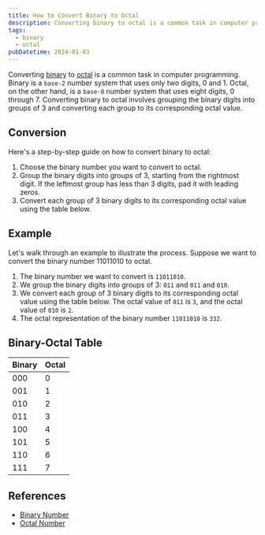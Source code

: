 ```yaml
---
title: How to Convert Binary to Octal
description: Converting binary to octal is a common task in computer programming. Binary is a base-2 number system that uses only two digits, 0 and 1. Octal, on the other hand, is a base-8 number system that uses eight digits, 0 through 7. Converting binary to octal involves grouping the binary digits into groups of 3 and converting each group to its corresponding octal value.
tags:
  - binary
  - octal
pubDatetime: 2024-01-03
---
```


Converting [binary][Binary_Number] to [octal][Octal_Number] is a common task in computer programming. Binary is a `base-2` number system that uses only two digits, 0 and 1. Octal, on the other hand, is a `base-8` number system that uses eight digits, 0 through 7. Converting binary to octal involves grouping the binary digits into groups of 3 and converting each group to its corresponding octal value.

## Conversion

Here's a step-by-step guide on how to convert binary to octal:

1. Choose the binary number you want to convert to octal.
2. Group the binary digits into groups of 3, starting from the rightmost digit. If the leftmost group has less than 3 digits, pad it with leading zeros.
3. Convert each group of 3 binary digits to its corresponding octal value using the table below.

## Example

Let's walk through an example to illustrate the process. Suppose we want to convert the binary number 11011010 to octal.

1. The binary number we want to convert is `11011010`.
2. We group the binary digits into groups of 3: `011` and `011` and `010`.
3. We convert each group of 3 binary digits to its corresponding octal value using the table below. The octal value of `011` is `3`, and the octal value of `010` is `2`.
4. The octal representation of the binary number `11011010` is `332`.

## Binary-Octal Table

| Binary | Octal |
| ------ | ----- |
| 000    | 0     |
| 001    | 1     |
| 010    | 2     |
| 011    | 3     |
| 100    | 4     |
| 101    | 5     |
| 110    | 6     |
| 111    | 7     |

## References

- [Binary Number][Binary_Number]
- [Octal Number][Octal_Number]

<!-- Reference -->

[Binary_Number]: /blog/2024/01/01-what-is-binary-number "What is a Binary Number?"
[Octal_Number]: /blog/2024/01/01-what-is-octal-number "What is an Octal Number?"

